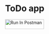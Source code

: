 # ToDo app

[<img src="https://run.pstmn.io/button.svg" alt="Run In Postman" style="width: 128px; height: 32px;">](https://app.getpostman.com/run-collection/18220726-4e35b1e4-c93e-4e3f-9da8-567df2ee4e02?action=collection%2Ffork&source=rip_markdown&collection-url=entityId%3D18220726-4e35b1e4-c93e-4e3f-9da8-567df2ee4e02%26entityType%3Dcollection%26workspaceId%3Def145b73-8364-42bb-bcd4-f7bce58058e2)

